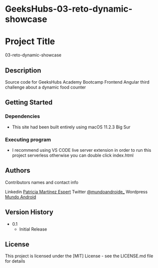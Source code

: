 # GeeksHubs-03-reto-dynamic-showcase

# Project Title

03-reto-dynamic-showcase

## Description

Source code for GeeksHubs Academy Bootcamp Frontend Angular third challenge about a dynamic food counter

## Getting Started

### Dependencies

* This site had been built entirely using macOS 11.2.3 Big Sur


### Executing program

* I recommend using VS CODE live server extension in order to run this project serverless otherwise you can double click index.html


## Authors

Contributors names and contact info

Linkedin [Patricia Martínez Espert](https://www.linkedin.com/in/patricia-martinez-espert-7470291a7/)
Twitter [@mundoandroide_](https://twitter.com/mundoandroide_)
Wordpress [Mundo Android](https://www.mundoandroid.blog)


## Version History

* 0.1
    * Initial Release

## License

This project is licensed under the [MIT] License - see the LICENSE.md file for details
